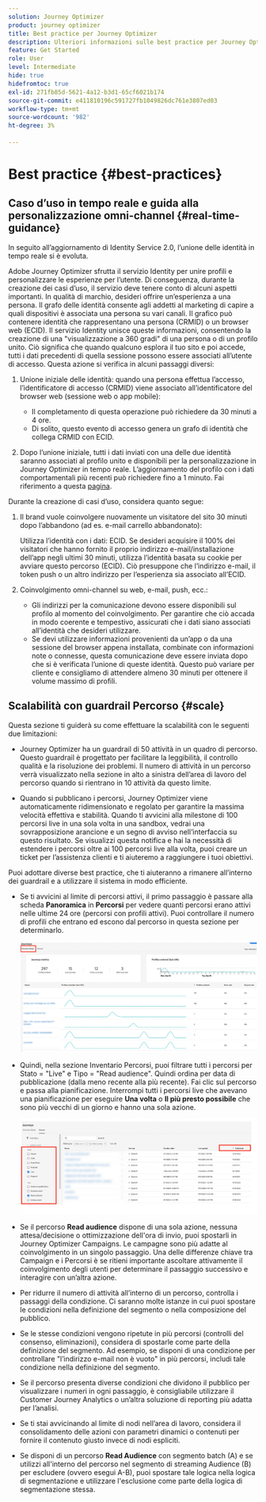 ```yaml
---
solution: Journey Optimizer
product: journey optimizer
title: Best practice per Journey Optimizer
description: Ulteriori informazioni sulle best practice per Journey Optimizer
feature: Get Started
role: User
level: Intermediate
hide: true
hidefromtoc: true
exl-id: 271fb85d-5621-4a12-b3d1-65cf6021b174
source-git-commit: e411810196c591727fb1049826dc761e3807ed03
workflow-type: tm+mt
source-wordcount: '982'
ht-degree: 3%

---
```


# Best practice {#best-practices}

## Caso d’uso in tempo reale e guida alla personalizzazione omni-channel {#real-time-guidance}

In seguito all’aggiornamento di Identity Service 2.0, l’unione delle identità in tempo reale si è evoluta.

Adobe Journey Optimizer sfrutta il servizio Identity per unire profili e personalizzare le esperienze per l’utente. Di conseguenza, durante la creazione dei casi d’uso, il servizio deve tenere conto di alcuni aspetti importanti. In qualità di marchio, desideri offrire un’esperienza a una persona. Il grafo delle identità consente agli addetti al marketing di capire a quali dispositivi è associata una persona su vari canali. Il grafico può contenere identità che rappresentano una persona (CRMID) o un browser web (ECID). Il servizio Identity unisce queste informazioni, consentendo la creazione di una &quot;visualizzazione a 360 gradi&quot; di una persona o di un profilo unito. Ciò significa che quando qualcuno esplora il tuo sito e poi accede, tutti i dati precedenti di quella sessione possono essere associati all’utente di accesso. Questa azione si verifica in alcuni passaggi diversi:

1. Unione iniziale delle identità: quando una persona effettua l’accesso, l’identificatore di accesso (CRMID) viene associato all’identificatore del browser web (sessione web o app mobile):

   * Il completamento di questa operazione può richiedere da 30 minuti a 4 ore.
   * Di solito, questo evento di accesso genera un grafo di identità che collega CRMID con ECID.

1. Dopo l’unione iniziale, tutti i dati inviati con una delle due identità saranno associati al profilo unito e disponibili per la personalizzazione in Journey Optimizer in tempo reale. L’aggiornamento del profilo con i dati comportamentali più recenti può richiedere fino a 1 minuto. Fai riferimento a questa [pagina](https://experienceleague.adobe.com/docs/experience-platform/ingestion/streaming/overview.html?lang=it).

Durante la creazione di casi d’uso, considera quanto segue:

1. Il brand vuole coinvolgere nuovamente un visitatore del sito 30 minuti dopo l’abbandono (ad es. e-mail carrello abbandonato):

   Utilizza l’identità con i dati: ECID. Se desideri acquisire il 100% dei visitatori che hanno fornito il proprio indirizzo e-mail/installazione dell’app negli ultimi 30 minuti, utilizza l’identità basata su cookie per avviare questo percorso (ECID). Ciò presuppone che l’indirizzo e-mail, il token push o un altro indirizzo per l’esperienza sia associato all’ECID.

1. Coinvolgimento omni-channel su web, e-mail, push, ecc.:

   * Gli indirizzi per la comunicazione devono essere disponibili sul profilo al momento del coinvolgimento. Per garantire che ciò accada in modo coerente e tempestivo, assicurati che i dati siano associati all’identità che desideri utilizzare.
   * Se devi utilizzare informazioni provenienti da un’app o da una sessione del browser appena installata, combinate con informazioni note o connesse, questa comunicazione deve essere inviata dopo che si è verificata l’unione di queste identità. Questo può variare per cliente e consigliamo di attendere almeno 30 minuti per ottenere il volume massimo di profili.

## Scalabilità con guardrail Percorso {#scale}

Questa sezione ti guiderà su come effettuare la scalabilità con le seguenti due limitazioni:

* Journey Optimizer ha un guardrail di 50 attività in un quadro di percorso. Questo guardrail è progettato per facilitare la leggibilità, il controllo qualità e la risoluzione dei problemi. Il numero di attività in un percorso verrà visualizzato nella sezione in alto a sinistra dell’area di lavoro del percorso quando si rientrano in 10 attività da questo limite.

* Quando si pubblicano i percorsi, Journey Optimizer viene automaticamente ridimensionato e regolato per garantire la massima velocità effettiva e stabilità. Quando ti avvicini alla milestone di 100 percorsi live in una sola volta in una sandbox, vedrai una sovrapposizione arancione e un segno di avviso nell’interfaccia su questo risultato. Se visualizzi questa notifica e hai la necessità di estendere i percorsi oltre ai 100 percorsi live alla volta, puoi creare un ticket per l’assistenza clienti e ti aiuteremo a raggiungere i tuoi obiettivi.

Puoi adottare diverse best practice, che ti aiuteranno a rimanere all’interno dei guardrail e a utilizzare il sistema in modo efficiente.

* Se ti avvicini al limite di percorsi attivi, il primo passaggio è passare alla scheda **Panoramica** in **Percorsi** per vedere quanti percorsi erano attivi nelle ultime 24 ore (percorsi con profili attivi). Puoi controllare il numero di profili che entrano ed escono dal percorso in questa sezione per determinarlo.

  ![](assets/journey-guardrails2.png)

* Quindi, nella sezione Inventario Percorsi, puoi filtrare tutti i percorsi per Stato = &quot;Live&quot; e Tipo = &quot;Read audience&quot;. Quindi ordina per data di pubblicazione (dalla meno recente alla più recente). Fai clic sul percorso e passa alla pianificazione. Interrompi tutti i percorsi live che avevano una pianificazione per eseguire **Una volta** o **Il più presto possibile** che sono più vecchi di un giorno e hanno una sola azione.

  ![](assets/journey-guardrails1.png)

* Se il percorso **Read audience** dispone di una sola azione, nessuna attesa/decisione o ottimizzazione dell&#39;ora di invio, puoi spostarli in Journey Optimizer Campaigns. Le campagne sono più adatte al coinvolgimento in un singolo passaggio. Una delle differenze chiave tra Campaign e i Percorsi è se ritieni importante ascoltare attivamente il coinvolgimento degli utenti per determinare il passaggio successivo e interagire con un’altra azione.
* Per ridurre il numero di attività all’interno di un percorso, controlla i passaggi della condizione. Ci saranno molte istanze in cui puoi spostare le condizioni nella definizione del segmento o nella composizione del pubblico.
* Se le stesse condizioni vengono ripetute in più percorsi (controlli del consenso, eliminazioni), considera di spostarle come parte della definizione del segmento. Ad esempio, se disponi di una condizione per controllare &quot;l’indirizzo e-mail non è vuoto&quot; in più percorsi, includi tale condizione nella definizione del segmento.
* Se il percorso presenta diverse condizioni che dividono il pubblico per visualizzare i numeri in ogni passaggio, è consigliabile utilizzare il Customer Journey Analytics o un’altra soluzione di reporting più adatta per l’analisi.
* Se ti stai avvicinando al limite di nodi nell’area di lavoro, considera il consolidamento delle azioni con parametri dinamici o contenuti per fornire il contenuto giusto invece di nodi espliciti.

* Se disponi di un percorso **Read Audience** con segmento batch (A) e se utilizzi all&#39;interno del percorso nel segmento di streaming Audience (B) per escludere (ovvero esegui A-B), puoi spostare tale logica nella logica di segmentazione e utilizzare l&#39;esclusione come parte della logica di segmentazione stessa.